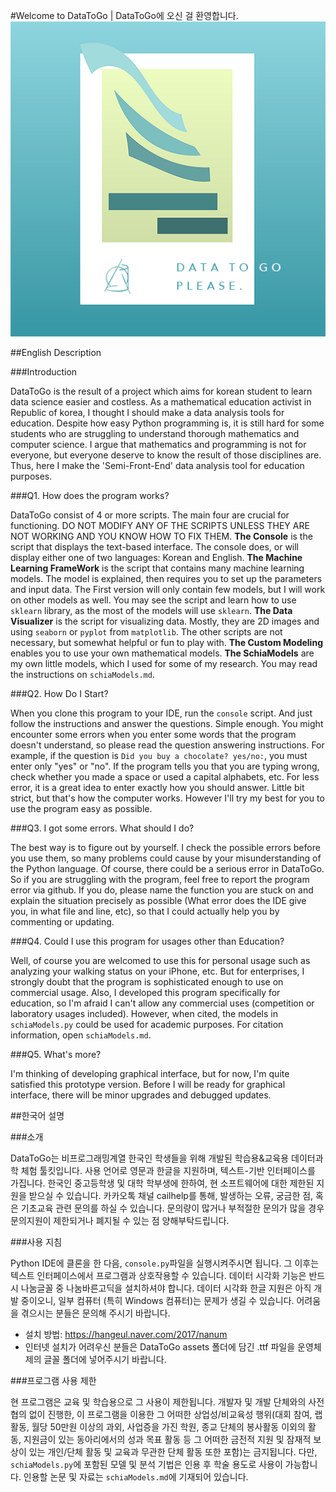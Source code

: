 #Welcome to DataToGo | DataToGo에 오신 걸 환영합니다.
![alt text](../assets/pic.png)

##English Description

###Introduction

DataToGo is the result of a project which aims for korean student to learn data science easier and costless. As a mathematical education activist
 in Republic of korea, I thought I should make a data analysis tools for education. Despite how easy Python programming is,
 it is still hard for some students who are struggling to understand thorough mathematics and computer science. I argue that 
 mathematics and programming is not for everyone, but everyone deserve to know the result of those disciplines are. Thus, here I make
 the 'Semi-Front-End' data analysis tool for education purposes.
 
 ###Q1. How does the program works?
 
 DataToGo consist of 4 or more scripts. The main four are crucial for functioning. DO NOT MODIFY ANY OF THE SCRIPTS UNLESS THEY ARE NOT WORKING AND YOU KNOW HOW TO FIX THEM.
 **The Console** is the script that displays the text-based interface. The console does, or will display either one of two languages: Korean and English.
 **The Machine Learning FrameWork** is the script that contains many machine learning models. The model is explained, then requires you to set up the parameters and input data.
 The First version will only contain few models, but I will work on other models as well. You may see the script and learn how to use
 `sklearn` library, as the most of the models will use `sklearn`.
 **The Data Visualizer** is the script for visualizing data. Mostly, they are 2D images and using `seaborn` or `pyplot` from `matplotlib`.
 The other scripts are not necessary, but somewhat helpful or fun to play with. **The Custom Modeling** enables you to use your own mathematical models.
 **The SchiaModels** are my own little models, which I used for some of my research. You may read the instructions on `schiaModels.md`.

###Q2. How Do I Start?

When you clone this program to your IDE, run the `console` script. And just follow the instructions and answer the questions.
Simple enough. You might encounter some errors when you enter some words that the program doesn't understand, so please read the question answering instructions.
For example, if the question is `Did you buy a chocolate? yes/no:`, you must enter only "yes" or "no". If the program tells you that you are typing wrong, check whether you
 made a space or used a capital alphabets, etc. For less error, it is a great idea to enter exactly how you should answer. Little bit strict, but that's how the computer works.
 However I'll try my best for you to use the program easy as possible.
 
 ###Q3. I got some errors. What should I do?
 
 The best way is to figure out by yourself. I check the possible errors before you use them, so many problems could cause by your misunderstanding of the Python language.
 Of course, there could be a serious error in DataToGo. So if you are struggling with the program, feel free to report the program error via github. If you do, please name the function you are stuck on and explain the situation
  precisely as possible (What error does the IDE give you, in what file and line, etc), so that I could actually help you by commenting or updating.
  

###Q4. Could I use this program for usages other than Education?

Well, of course you are welcomed to use this for personal usage such as analyzing your walking status on your iPhone, etc. But for enterprises, I strongly doubt that the program is sophisticated enough to use on commercial usage.
Also, I developed this program specifically for education, so I'm afraid I can't allow any commercial uses (competition or laboratory usages included). However, when cited, the models in `schiaModels.py` could be used for academic purposes. For citation information, open `schiaModels.md`.

###Q5. What's more?

I'm thinking of developing graphical interface, but for now, I'm quite satisfied this prototype version. Before I will be ready for graphical interface, there will be minor upgrades and debugged updates.

 
  
 ##한국어 설명
 
 ###소개
 
 DataToGo는 비프로그래밍계열 한국인 학생들을 위해 개발된 학습용&교육용 데이터과학 체험 툴킷입니다. 사용 언어로 영문과 한글을 지원하며, 텍스트-기반 인터페이스를 가집니다.
 한국인 중고등학생 및 대학 학부생에 한하여, 현 소프트웨어에 대한 제한된 지원을 받으실 수 있습니다. 카카오톡 채널 cailhelp를 통해, 발생하는 오류, 궁금한 점, 혹은 기초교육 관련 문의를 하실 수 있습니다. 
 문의량이 많거나 부적절한 문의가 많을 경우 문의지원이 제한되거나 폐지될 수 있는 점 양해부탁드립니다.
 
 ###사용 지침
 
 Python IDE에 클론을 한 다음, `console.py`파일을 실행시켜주시면 됩니다. 그 이후는 텍스트 인터페이스에서 프로그램과 상호작용할 수 있습니다.
 데이터 시각화 기능은 반드시 나눔글꼴 중 나눔바른고딕을 설치하셔야 합니다. 데이터 시각화 한글 지원은 아직 개발 중이오니, 일부 컴퓨터 (특히 Windows 컴퓨터)는 문제가 생길 수 있습니다.
 어려움을 겪으시는 분들은 문의해 주시기 바랍니다.
 
 * 설치 방법: https://hangeul.naver.com/2017/nanum
 * 인터넷 설치가 어려우신 분들은 DataToGo assets 폴더에 담긴 .ttf 파일을 운영체제의 글꼴 폴더에 넣어주시기 바랍니다. 
 
 ###프로그램 사용 제한
 
 현 프로그램은 교육 및 학습용으로 그 사용이 제한됩니다. 개발자 및 개발 단체와의 사전 협의 없이 진행한, 이 프로그램을 이용한 그 어떠한 상업성/비교육성 행위(대회 참여, 랩 활동, 월당 50만원 이상의 과외, 사업증을 가진 학원, 종교 단체의 봉사활동 이외의 활동, 지원금이 있는 동아리에서의 성과 목표 활동 등 그 어떠한 금전적 지원 및 잠재적 보상이 있는 개인/단체 활동 및 교육과 무관한 단체 활동 또한 포함)는 금지됩니다. 
 다만, `schiaModels.py`에 포함된 모델 및 분석 기법은 인용 후 학술 용도로 사용이 가능합니다. 인용할 논문 및 자료는 `schiaModels.md`에 기재되어 있습니다.
 
 
 
 
